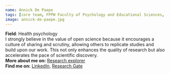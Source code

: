 ```yaml
---
name: Annick De Paepe
tags: [core team, FPPW Faculty of Psychology and Educational Sciences, reproducible research practices, preprints]
image: annick-de-paepe.jpg
---
```


**Field**: Health psychology   
I strongly believe in the value of open science because it encourages a culture of sharing and scrutiny, allowing others to replicate studies and build upon our work. This not only enhances the quality of research but also accelerates the pace of scientific discovery.  
**More about me on:** [Research explorer](https://research.ugent.be/web/person/annick-de-paepe-0/en)   
**Find me on:** [LinkedIn](https://www.linkedin.com/in/annick-de-paepe-80445073/), [Research Gate](https://www.researchgate.net/profile/Annick-De-Paepe) 